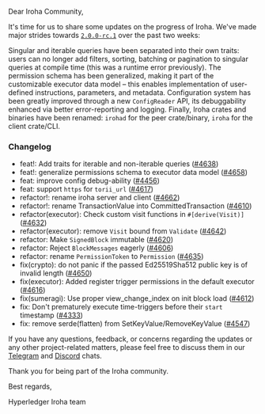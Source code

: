 Dear Iroha Community,

It's time for us to share some updates on the progress of Iroha. We've made major strides towards [`2.0.0-rc.1`](https://github.com/hyperledger/iroha/milestone/4) over the past two weeks:

Singular and iterable queries have been separated into their own traits: users can no longer add filters, sorting, batching or pagination to singular queries at compile time (this was a runtime error previously). The permission schema has been generalized, making it part of the customizable executor data model – this enables implementation of user-defined instructions, parameters, and metadata. Configuration system has been greatly improved through a new `ConfigReader` API, its debuggability enhanced via better error-reporting and logging. Finally, Iroha crates and binaries have been renamed: `irohad` for the peer crate/binary, `iroha` for the client crate/CLI.

### Changelog

* feat!: Add traits for iterable and non-iterable queries ([#4638](https://github.com/hyperledger/iroha/pull/4638))
* feat!: generalize permissions schema to executor data model ([#4658](https://github.com/hyperledger/iroha/pull/4658))
* feat: improve config debug-ability ([#4456](https://github.com/hyperledger/iroha/pull/4456))
* feat: support `https` for `torii_url` ([#4617](https://github.com/hyperledger/iroha/pull/4617))
* refactor!: rename iroha server and client ([#4662](https://github.com/hyperledger/iroha/pull/4662))
* refactor!: rename TransactionValue into CommittedTransaction ([#4610](https://github.com/hyperledger/iroha/pull/4610))
* refactor(executor): Check custom visit functions in `#[derive(Visit)]` ([#4632](https://github.com/hyperledger/iroha/pull/4632))
* refactor(executor): remove `Visit` bound from `Validate` ([#4642](https://github.com/hyperledger/iroha/pull/4642))
* refactor: Make `SignedBlock` immutable ([#4620](https://github.com/hyperledger/iroha/pull/4620))
* refactor: Reject `BlockMessages` eagerly ([#4606](https://github.com/hyperledger/iroha/pull/4606))
* refactor: rename `PermissionToken` to `Permission` ([#4635](https://github.com/hyperledger/iroha/pull/4635))
* fix(crypto): do not panic if the passed Ed25519Sha512 public key is of invalid length ([#4650](https://github.com/hyperledger/iroha/pull/4650))
* fix(executor): Added register trigger permissions in the default executor ([#4616](https://github.com/hyperledger/iroha/pull/4616))
* fix(sumeragi): Use proper view_change_index on init block load ([#4612](https://github.com/hyperledger/iroha/pull/4612))
* fix: Don't prematurely execute time-triggers before their `start` timestamp ([#4333](https://github.com/hyperledger/iroha/pull/4333))
* fix: remove serde(flatten) from SetKeyValue/RemoveKeyValue ([#4547](https://github.com/hyperledger/iroha/pull/4547))

If you have any questions, feedback, or concerns regarding the updates or any other project-related matters, please feel free to discuss them in our [Telegram](https://t.me/hyperledgeriroha) and [Discord](https://discord.com/channels/905194001349627914/905205848547155968) chats.

Thank you for being part of the Iroha community.

Best regards,

Hyperledger Iroha team
